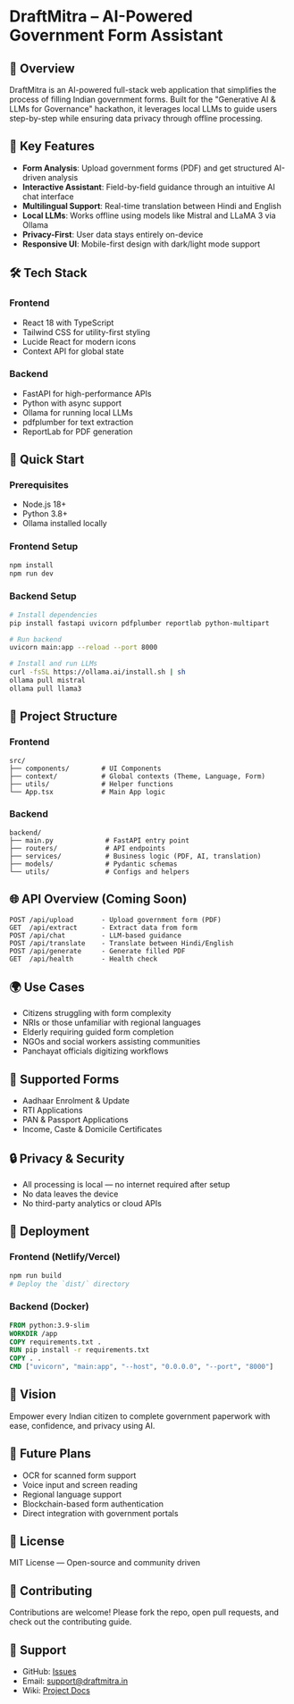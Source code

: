 # DraftMitra – AI-Powered Government Form Assistant

## 🎯 Overview

DraftMitra is an AI-powered full-stack web application that simplifies the process of filling Indian government forms. Built for the "Generative AI & LLMs for Governance" hackathon, it leverages local LLMs to guide users step-by-step while ensuring data privacy through offline processing.

## 🌟 Key Features

* **Form Analysis**: Upload government forms (PDF) and get structured AI-driven analysis
* **Interactive Assistant**: Field-by-field guidance through an intuitive AI chat interface
* **Multilingual Support**: Real-time translation between Hindi and English
* **Local LLMs**: Works offline using models like Mistral and LLaMA 3 via Ollama
* **Privacy-First**: User data stays entirely on-device
* **Responsive UI**: Mobile-first design with dark/light mode support

## 🛠️ Tech Stack

### Frontend

* React 18 with TypeScript
* Tailwind CSS for utility-first styling
* Lucide React for modern icons
* Context API for global state

### Backend

* FastAPI for high-performance APIs
* Python with async support
* Ollama for running local LLMs
* pdfplumber for text extraction
* ReportLab for PDF generation

## 🚀 Quick Start

### Prerequisites

* Node.js 18+
* Python 3.8+
* Ollama installed locally

### Frontend Setup

```bash
npm install
npm run dev
```

### Backend Setup

```bash
# Install dependencies
pip install fastapi uvicorn pdfplumber reportlab python-multipart

# Run backend
uvicorn main:app --reload --port 8000

# Install and run LLMs
curl -fsSL https://ollama.ai/install.sh | sh
ollama pull mistral
ollama pull llama3
```

## 📂 Project Structure

### Frontend

```
src/
├── components/        # UI Components
├── context/           # Global contexts (Theme, Language, Form)
├── utils/             # Helper functions
└── App.tsx            # Main App logic
```

### Backend

```
backend/
├── main.py             # FastAPI entry point
├── routers/            # API endpoints
├── services/           # Business logic (PDF, AI, translation)
├── models/             # Pydantic schemas
└── utils/              # Configs and helpers
```

## 🌐 API Overview (Coming Soon)

```
POST /api/upload       - Upload government form (PDF)
GET  /api/extract      - Extract data from form
POST /api/chat         - LLM-based guidance
POST /api/translate    - Translate between Hindi/English
POST /api/generate     - Generate filled PDF
GET  /api/health       - Health check
```

## 🌍 Use Cases

* Citizens struggling with form complexity
* NRIs or those unfamiliar with regional languages
* Elderly requiring guided form completion
* NGOs and social workers assisting communities
* Panchayat officials digitizing workflows

## 💼 Supported Forms

* Aadhaar Enrolment & Update
* RTI Applications
* PAN & Passport Applications
* Income, Caste & Domicile Certificates

## 🔒 Privacy & Security

* All processing is local — no internet required after setup
* No data leaves the device
* No third-party analytics or cloud APIs

## 🚜 Deployment

### Frontend (Netlify/Vercel)

```bash
npm run build
# Deploy the `dist/` directory
```

### Backend (Docker)

```dockerfile
FROM python:3.9-slim
WORKDIR /app
COPY requirements.txt .
RUN pip install -r requirements.txt
COPY . .
CMD ["uvicorn", "main:app", "--host", "0.0.0.0", "--port", "8000"]
```

## 🌈 Vision

Empower every Indian citizen to complete government paperwork with ease, confidence, and privacy using AI.

## 🚀 Future Plans

* OCR for scanned form support
* Voice input and screen reading
* Regional language support
* Blockchain-based form authentication
* Direct integration with government portals

## 📅 License

MIT License — Open-source and community driven

## 🤝 Contributing

Contributions are welcome! Please fork the repo, open pull requests, and check out the contributing guide.

## 🛌 Support

* GitHub: [Issues](https://github.com/your-repo/issues)
* Email: [support@draftmitra.in](mailto:support@draftmitra.in)
* Wiki: [Project Docs](https://github.com/your-repo/wiki)
